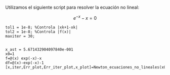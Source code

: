 Utilizamos el siguiente script para resolver la ecuación no lineal:

$$e^{-x}-x=0$$


```
tol1 = 1e-8; %Controla |xk+1-xk|
tol2 = 1e-8; %Controla |f(x)|
maxiter = 30;
 
 
x_ast = 5.671432904097840e-001
x0=1
f=@(x) exp(-x)-x
df=@(x)-exp(-x)-1
[x,iter,Err_plot,Err_iter_plot,x_plot]=Newton_ecuaciones_no_lineales(x0,f,df,x_ast,tol1,tol2,maxiter)
```
